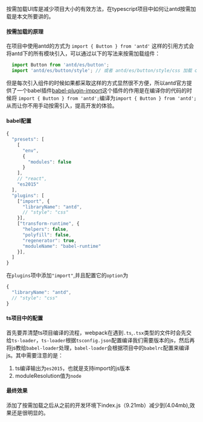 按需加载UI库是减少项目大小的有效方法，在typescript项目中如何让antd按需加载是本文所要讲的。

#### 按需加载的原理
在项目中使用antd的方式为
`import { Button } from 'antd'`
这样的引用方式会将antd下的所有模块引入，可以通过以下的写法来按需加载组件：
```js
  import Button from 'antd/es/button';
  import 'antd/es/button/style'; // 或者 antd/es/button/style/css 加载 css 文件
```
但是每次引入组件的时候如果都采取这样的方式显然很不方便，所以antd官方提供了一个babel插件[babel-plugin-import](https://github.com/ant-design/babel-plugin-import)这个插件的作用是在编译你的代码的时候将
`import { Button } from 'antd';`编译为`import { Button } from 'antd';`从而让你不用手动按需引入，提高开发的体验。

#### babel配置
```js
{
  "presets": [
    [
      "env",
      {
        "modules": false
      }
    ],
    // "react",
    "es2015"
  ],
  "plugins": [
    ["import", {
      "libraryName": "antd",
      // "style": "css"
    }],
    ["transform-runtime", {
      "helpers": false,
      "polyfill": false,
      "regenerator": true,
      "moduleName": "babel-runtime"
    }],
  ]
}
```
在`plugins`项中添加`"import"`,并且配置它的`option`为
```js
{
  "libraryName": "antd",
  // "style": "css"
}
```

#### ts项目中的配置
首先要弄清楚ts项目编译的流程，webpack在遇到`.ts`,`.tsx`类型的文件时会先交给`ts-loader`，`ts-loader`根据`tsconfig.json`配置编译我们需要版本的js，然后再将js教给`babel-loader`处理，`babel-loader`会根据项目中的`babelrc`配置来编译js。其中需要注意的是：
1. ts编译输出为`es2015`，也就是支持import的js版本
2. moduleResolution值为`node`

#### 最终效果
添加了按需加载之后从之前的开发环境下index.js（9.21mb）减少到(4.04mb),效果还是很明显的。